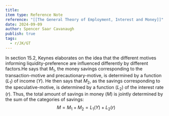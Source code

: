 ```yaml
---
title: 
item type: Reference Note
reference: "[[The General Theory of Employment, Interest and Money]]"
date: 2024-09-09
author: Spencer Saar Cavanaugh
publish: true
tags:
  - r/JK/GT
---
```

In section 15.2, Keynes elaborates on the idea that the different motives informing liquidity-preference are influenced differently by different factors.He says that $M_1$, the money savings corresponding to the transaction-motive and precautionary-motive, is determined by a function ($L_1$) of income ($Y$). He then says that $M_2$, as the savings corresponding to the speculative-motive, is determined by a function ($L_2$) of the interest rate ($r$). Thus, the total amount of savings in money ($M$) is jointly determined by the sum of the categories of savings: $$M = M_1 + M_2 = L_1(Y) + L_2(r)$$